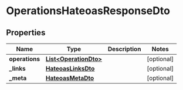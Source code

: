 # OperationsHateoasResponseDto

## Properties
Name | Type | Description | Notes
------------ | ------------- | ------------- | -------------
**operations** | [**List&lt;OperationDto&gt;**](OperationDto.md) |  |  [optional]
**_links** | [**HateoasLinksDto**](HateoasLinksDto.md) |  |  [optional]
**_meta** | [**HateoasMetaDto**](HateoasMetaDto.md) |  |  [optional]
